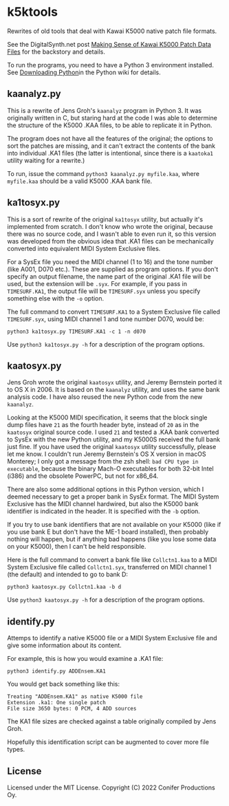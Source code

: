# k5ktools

Rewrites of old tools that deal with Kawai K5000 native patch file formats.

See the DigitalSynth.net post [Making Sense of Kawai K5000 Patch Data Files](https://digitalsynth.net/posts/2022/07/30/making-sense-of-kawai-k5000-patch-data-files/) for the backstory and details.

To run the programs, you need to have a Python 3 environment installed.
See [Downloading Python](https://wiki.python.org/moin/BeginnersGuide/Download)in the Python wiki for details.

## kaanalyz.py

This is a rewrite of Jens Groh's `kaanalyz` program in Python 3. It was originally written
in C, but staring hard at the code I was able to determine the structure of
the K5000 .KAA files, to be able to replicate it in Python.

The program does not have all the features of the original; the options
to sort the patches are missing, and it can't extract the contents of the bank into individual
.KA1 files (the latter is intentional, since there is a `kaatoka1` utility waiting for a rewrite.)

To run, issue the command `python3 kaanalyz.py myfile.kaa`, where `myfile.kaa` should
be a valid K5000 .KAA bank file.

## ka1tosyx.py

This is a sort of rewrite of the original `ka1tosyx` utility, but actually it's implemented
from scratch. I don't know who wrote the original, because there was no source code, and I wasn't
able to even run it, so this version was developed from the obvious idea that .KA1 files can be
mechanically converted into equivalent MIDI System Exclusive files.

For a SysEx file you need the MIDI channel (1 to 16) and the tone number (like A001, D070 etc.).
These are supplied as program options. If you don't specify an output filename, the name part of
the original .KA1 file will be used, but the extension will be `.syx`. For example, if you pass in
`TIMESURF.KA1`, the output file will be `TIMESURF.syx` unless you specify something else with the
`-o` option.

The full command to convert `TIMESURF.KA1` to a System Exclusive file called `TIMESURF.syx`,
using MIDI channel 1 and tone number D070, would be:

    python3 ka1tosyx.py TIMESURF.KA1 -c 1 -n d070

Use `python3 ka1tosyx.py -h` for a description of the program options.

## kaatosyx.py

Jens Groh wrote the original `kaatosyx` utility, and Jeremy Bernstein ported it to OS X
in 2006. It is based on the `kaanalyz` utility, and uses the same bank analysis code.
I have also reused the new Python code from the new `kaanalyz`.

Looking at the K5000 MIDI specification, it seems that the block single dump files
have `21` as the fourth header byte, instead of `20` as in the `kaatosyx` original
source code. I used `21` and tested a .KAA bank converted to SysEx with the new
Python utility, and my K5000S received the full bank just fine. If you have used
the original `kaatosyx` utility successfully, please let me know. I couldn't run
Jeremy Bernstein's OS X version in macOS Monterey; I only got a message from the
zsh shell: `bad CPU type in executable`, because the binary Mach-O executables
for both 32-bit Intel (i386) and the obsolete PowerPC, but not for x86_64.

There are also some additional options in this Python version, which I deemed
necessary to get a proper bank in SysEx format. The MIDI System Exclusive has the
MIDI channel hardwired, but also the K5000 bank identifier is indicated in the
header. It is specified with the `-b` option.

If you try to use bank identifiers that are not available on your K5000
(like if you use bank E but don't have the ME-1 board installed), then probably
nothing will happen, but if anything bad happens (like you lose some data on your
K5000), then I can't be held responsible.

Here is the full command to convert a bank file like `Collctn1.kaa` to a MIDI System Exclusive
file called `Collctn1.syx`, transferred on MIDI channel 1 (the default) and intended to go to bank D:

    python3 kaatosyx.py Collctn1.kaa -b d

Use `python3 kaatosyx.py -h` for a description of the program options.

## identify.py

Attemps to identify a native K5000 file or a MIDI System Exclusive file and give some
information about its content.

For example, this is how you would examine a .KA1 file:

    python3 identify.py ADDEnsem.KA1

You would get back something like this:

    Treating "ADDEnsem.KA1" as native K5000 file
    Extension .ka1: One single patch
    File size 3650 bytes: 0 PCM, 4 ADD sources

The KA1 file sizes are checked against a table originally compiled by Jens Groh.

Hopefully this identification script can be augmented to cover more file types.

## License

Licensed under the MIT License. Copyright (C) 2022 Conifer Productions Oy.
